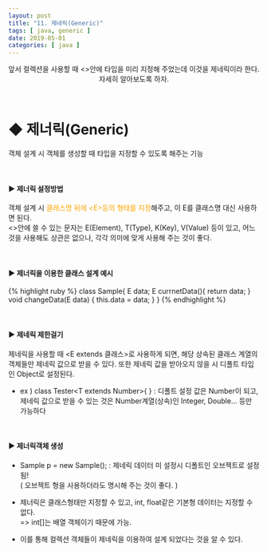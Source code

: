 ```yaml
---
layout: post
title: "11. 제네릭(Generic)"
tags: [ java, generic ]
date: 2019-05-01
categories: [ java ]
---
```


<p align="center">
    앞서 컬렉션을 사용할 때 <>안에 타입을 미리 지정해 주었는데 이것을 제네릭이라 한다. 자세히 알아보도록 하자.
</p><br/>

# ◆ 제너릭(Generic)
객체 설계 시 객체를 생성할 때 타입을 지정할 수 있도록 해주는 기능

<br/>

#### ▶ 제너릭 설정방법
객체 설계 시 <font color="orange">클래스명 뒤에 &lt;E&gt;등의 형태를 지정</font>해주고, 이 E를 클래스명 대신 사용하면 된다.<br/>
<>안에 쓸 수 있는 문자는 E(Element), T(Type), K(Key), V(Value) 등이 있고, 어느 것을 사용해도 상관은 없으나, 각각 의미에 맞게 사용해 주는 것이 좋다.

<br/>

#### ▶ 제너릭을 이용한 클래스 설계 예시
{% highlight ruby %}
class Sample<E>{
    E data;
    E currnetData(){ return data; }
    void changeData(E data) { this.data = data; }
}
{% endhighlight %}

<br/> 

#### ▶ 제네릭 제한걸기
제네릭을 사용할 때 <E extends 클래스>로 사용하게 되면, 해당 상속된 클래스 계열의 객체들만 제네릭 값으로 받을 수 있다. 또한 제네릭 값을 받아오지 않을 시 디폴트 타입인 Object로 설정된다.

- ex ) class Tester&lt;T extends Number&gt;{  }
: 디폴트 설정 값은 Number이 되고, 제네릭 값으로 받을 수 있는 것은 Number계열(상속)인 Integer, Double... 등만 가능하다

<br/>

#### ▶ 제너릭객체 생성
- Sample p = new Sample(); 
:  제네릭 데이터 미 설정시 디폴트인 오브젝트로 설정됨!<br/>
( 오브젝트 형을 사용하더라도 명시해 주는 것이 좋다. )

- 제너릭은 클래스형태만 지정할 수 있고, int, float같은 기본형 데이터는 지정할 수 없다.
<br/>=> int[]는 배열 객체이기 때문에 가능.

- 이를 통해 컬렉션 객체들이 제네릭을 이용하여 설계 되었다는 것을 알 수 있다.







<br/>